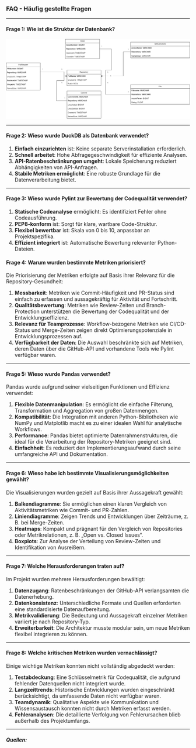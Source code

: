 ### **FAQ - Häufig gestellte Fragen**

---

#### **Frage 1: Wie ist die Struktur der Datenbank?**

![Datenbankstrukur](../assets/RepoDB.png)

---

#### **Frage 2: Wieso wurde DuckDB als Datenbank verwendet?**

1. **Einfach einzurichten** ist: Keine separate Serverinstallation erforderlich.  
2. **Schnell arbeitet**: Hohe Abfragegeschwindigkeit für effiziente Analysen.  
3. **API-Ratenbeschränkungen umgeht**: Lokale Speicherung reduziert Abhängigkeiten von API-Anfragen.  
4. **Stabile Metriken ermöglicht**: Eine robuste Grundlage für die Datenverarbeitung bietet.

---

#### **Frage 3: Wieso wurde Pylint zur Bewertung der Codequalität verwendet?**

1. **Statische Codeanalyse** ermöglicht: Es identifiziert Fehler ohne Codeausführung.  
2. **PEP8-konform** ist: Sorgt für klare, wartbare Code-Struktur.  
3. **Flexibel bewertbar** ist: Skala von 0 bis 10, anpassbar an Projektspezifika.  
4. **Effizient integriert** ist: Automatische Bewertung relevanter Python-Dateien.

#### **Frage 4: Warum wurden bestimmte Metriken priorisiert?**
Die Priorisierung der Metriken erfolgte auf Basis ihrer Relevanz für die Repository-Gesundheit:  
1. **Messbarkeit**: Metriken wie Commit-Häufigkeit und PR-Status sind einfach zu erfassen und aussagekräftig für Aktivität und Fortschritt.  
2. **Qualitätsbewertung**: Metriken wie Review-Zeiten und Branch-Protection unterstützen die Bewertung der Codequalität und der Entwicklungseffizienz.  
3. **Relevanz für Teamprozesse**: Workflow-bezogene Metriken wie CI/CD-Status und Merge-Zeiten zeigen direkt Optimierungspotenziale in Entwicklungsprozessen auf.  
4. **Verfügbarkeit der Daten**: Die Auswahl beschränkte sich auf Metriken, deren Daten über die GitHub-API und vorhandene Tools wie Pylint verfügbar waren.

---

#### **Frage 5: Wieso wurde Pandas verwendet?**
Pandas wurde aufgrund seiner vielseitigen Funktionen und Effizienz verwendet:
1. **Flexible Datenmanipulation**: Es ermöglicht die einfache Filterung, Transformation und Aggregation von großen Datenmengen.  
2. **Kompatibilität**: Die Integration mit anderen Python-Bibliotheken wie NumPy und Matplotlib macht es zu einer idealen Wahl für analytische Workflows.  
3. **Performance**: Pandas bietet optimierte Datenrahmenstrukturen, die ideal für die Verarbeitung der Repository-Metriken geeignet sind.  
4. **Einfachheit**: Es reduziert den Implementierungsaufwand durch seine umfangreiche API und Dokumentation.

---

#### **Frage 6: Wieso habe ich bestimmte Visualisierungsmöglichkeiten gewählt?**
Die Visualisierungen wurden gezielt auf Basis ihrer Aussagekraft gewählt:  
1. **Balkendiagramme**: Sie ermöglichen einen klaren Vergleich von Aktivitätsmetriken wie Commit- und PR-Zahlen.  
2. **Liniendiagramme**: Zeigen Trends und Entwicklungen über Zeiträume, z. B. bei Merge-Zeiten.  
3. **Heatmaps**: Kompakt und prägnant für den Vergleich von Repositories oder Metrikrelationen, z. B. „Open vs. Closed Issues“.  
4. **Boxplots**: Zur Analyse der Verteilung von Review-Zeiten und Identifikation von Ausreißern.

---

#### **Frage 7: Welche Herausforderungen traten auf?**
Im Projekt wurden mehrere Herausforderungen bewältigt:  
1. **Datenzugang**: Ratenbeschränkungen der GitHub-API verlangsamten die Datenerhebung.  
2. **Datenkonsistenz**: Unterschiedliche Formate und Quellen erforderten eine standardisierte Datenaufbereitung.  
3. **Metrikvalidierung**: Die Bedeutung und Aussagekraft einzelner Metriken variiert je nach Repository-Typ.  
4. **Erweiterbarkeit**: Die Architektur musste modular sein, um neue Metriken flexibel integrieren zu können.

---

#### **Frage 8: Welche kritischen Metriken wurden vernachlässigt?**
Einige wichtige Metriken konnten nicht vollständig abgedeckt werden:  
1. **Testabdeckung**: Eine Schlüsselmetrik für Codequalität, die aufgrund fehlender Datenquellen nicht integriert wurde.  
2. **Langzeittrends**: Historische Entwicklungen wurden eingeschränkt berücksichtigt, da umfassende Daten nicht verfügbar waren.  
3. **Teamdynamik**: Qualitative Aspekte wie Kommunikation und Wissensaustausch konnten nicht durch Metriken erfasst werden.  
4. **Fehleranalysen**: Die detaillierte Verfolgung von Fehlerursachen blieb außerhalb des Projektumfangs.

---
##### Quellen:
<!-- ![surveyhawk_art](../assets/char_art.png){ width=9.4% }
![surveyhawk_art](../assets/char_art.png){ width=9.4% }
![surveyhawk_art](../assets/char_art.png){ width=9.4% }
![surveyhawk_art](../assets/char_art.png){ width=9.4% }
![surveyhawk_art](../assets/char_art.png){ width=9.4% }
![surveyhawk_art](../assets/char_art.png){ width=9.4% }
![surveyhawk_art](../assets/char_art.png){ width=9.4% }
![surveyhawk_art](../assets/char_art.png){ width=9.4% }
![surveyhawk_art](../assets/char_art.png){ width=9.4% }
![surveyhawk_art](../assets/char_art.png){ width=9.4% } -->
